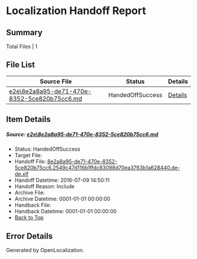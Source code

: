 # <a name='report-top'></a> Localization Handoff Report

## Summary
 Total Files | 1

## File List
 Source File | Status | Details 
 ----------- | ------ | ------- 
 [e2e\8e2a8a95-de71-470e-8352-5ce820b75cc6.md](https://github.com/OpenLocalizationTestOrg/oltest/blob/ba930cedee50510364e017efa0a16aee0234ed9e/e2e/8e2a8a95-de71-470e-8352-5ce820b75cc6.md) | HandedOffSuccess | [Details](#9272dd03547e4b41368264ac92aa83d78ebdb1085)

## Item Details
##### <a name='9272dd03547e4b41368264ac92aa83d78ebdb1085'></a> Source: [e2e\8e2a8a95-de71-470e-8352-5ce820b75cc6.md](https://github.com/OpenLocalizationTestOrg/oltest/blob/ba930cedee50510364e017efa0a16aee0234ed9e/e2e/8e2a8a95-de71-470e-8352-5ce820b75cc6.md)
* Status: HandedOffSuccess
* Target File: 
* Handoff File: [8e2a8a95-de71-470e-8352-5ce820b75cc6.2549c47d116b1ffdc83098d70ea3763b1a628440.de-de.xlf](https://github.com/OpenLocalizationTestOrg/olhandoff-e2e/blob/2cbee348b53c042a8f8ac06b3306f56263afb9d0/ol-handoff/OpenLocalizationTestOrg/oltest-dede-fly/ci/ht/8e2a8a95-de71-470e-8352-5ce820b75cc6.2549c47d116b1ffdc83098d70ea3763b1a628440.de-de.xlf)
* Handoff Datetime: 2016-07-09 14:50:11
* Handoff Reason: Include
* Archive File: 
* Archive Datetime: 0001-01-01 00:00:00
* Handback File: 
* Handback Datetime: 0001-01-01 00:00:00
* [Back to Top](#report-top)


## Error Details

Generated by OpenLocalization.
